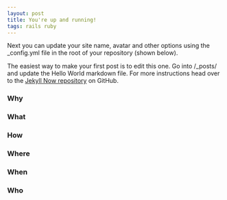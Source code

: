 ```yaml
---
layout: post
title: You're up and running!
tags: rails ruby
---
```


Next you can update your site name, avatar and other options using the _config.yml file in the root of your repository (shown below).

<object data="{{ site.baseurl }}/images//flutter-roadmap-2024.pdf" width="1000" height="1000" type='application/pdf'/>

The easiest way to make your first post is to edit this one. Go into /_posts/ and update the Hello World markdown file. For more instructions head over to the [Jekyll Now repository](https://github.com/barryclark/jekyll-now) on GitHub.

### Why


### What



### How



### Where


### When



### Who